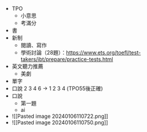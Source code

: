 * TPO
	* 小意思
	* 考滿分
* 書
* 新制
	* 閱讀、寫作
	* 學術討論（28題）：https://www.ets.org/toefl/test-takers/ibt/prepare/practice-tests.html
* 英文聽力推薦
	* 美劇
* 單字
* 口說 2 3 4 6 -> 1 2 3 4 (TPO55後正確)
* 口說
	* 第一題
	* ai 
* ![[Pasted image 20240106110722.png]]
* ![[Pasted image 20240106110750.png]]